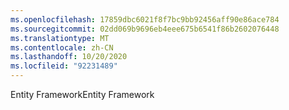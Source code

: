 ```yaml
---
ms.openlocfilehash: 17859dbc6021f8f7bc9bb92456aff90e86ace784
ms.sourcegitcommit: 02dd069b9696eb4eee675b6541f86b2602076448
ms.translationtype: MT
ms.contentlocale: zh-CN
ms.lasthandoff: 10/20/2020
ms.locfileid: "92231489"
---
```

<span data-ttu-id="6ae65-101">Entity Framework</span><span class="sxs-lookup"><span data-stu-id="6ae65-101">Entity Framework</span></span>